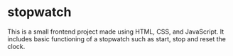 # stopwatch
This is a small frontend project made using HTML, CSS, and JavaScript.
It includes basic functioning of a stopwatch such as start, stop and reset the clock.
